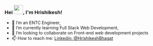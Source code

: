 ### Hei  <img src="https://github.com/HrishikeshBhagat/grootarmy.github.io/blob/main/assets/Hi.gif" width="30px">, I'm Hrishikesh!
- 🔭 I’m an ENTC Engineer,
- 🌱 I’m currently learning Full Stack Web Development,
- 👯 I’m looking to collaborate on Front-end web development projects
- 📫 How to reach me: [Linkedin: @HrishikeshBhagat](https://www.linkedin.com/in/hrishikesh-bhagat-511a9015b)


<!--
**HrishikeshBhagat/HrishikeshBhagat** is a ✨ _special_ ✨ repository because its `README.md` (this file) appears on your GitHub profile.

Here are some ideas to get you started:

- 🔭 I’m currently working on ...
- 🌱 I’m currently learning ...
- 👯 I’m looking to collaborate on ...
- 🤔 I’m looking for help with ...
- 💬 Ask me about ...
- 📫 How to reach me: ...
- 😄 Pronouns: ...
- ⚡ Fun fact: ...
-->
